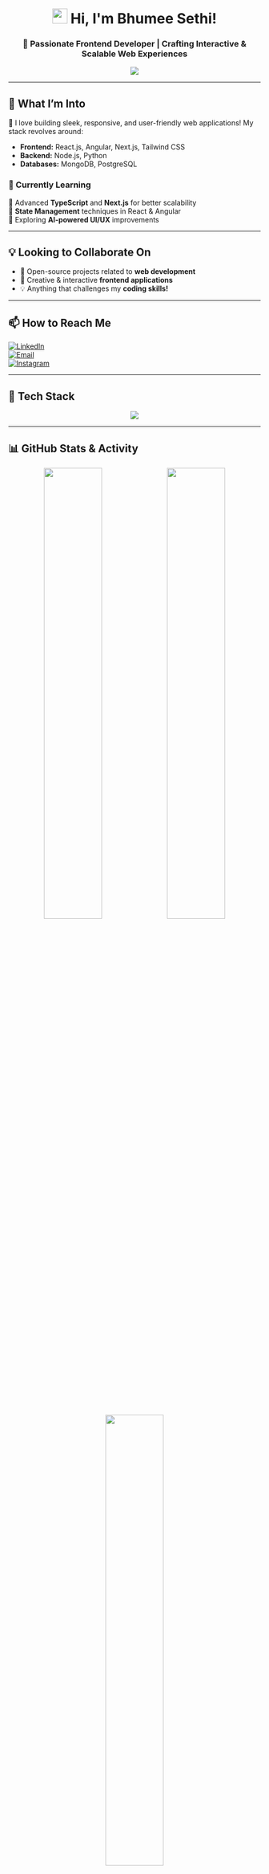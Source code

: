 <h1 align="center">
  <img src="https://media.giphy.com/media/hvRJCLFzcasrR4ia7z/giphy.gif" width="30px"/>
  Hi, I'm Bhumee Sethi!
</h1>

<h3 align="center">🚀 Passionate Frontend Developer | Crafting Interactive & Scalable Web Experiences</h3>

<!-- Typing Animation -->
<p align="center">
  <img src="https://readme-typing-svg.herokuapp.com?font=Fira+Code&weight=600&pause=1000&color=1C71FA&center=true&vCenter=true&multiline=true&width=600&lines=Frontend+Developer+%7C+React+%7C+Angular+%7C+Next.js;Passionate+about+UI%2FUX+and+Web+Animations;Always+Learning+%26+Building+Awesome+Stuff!" />
</p>

---

## 👀 What I’m Into  
🚀 I love building sleek, responsive, and user-friendly web applications! My stack revolves around:  

- **Frontend:** React.js, Angular, Next.js, Tailwind CSS  
- **Backend:** Node.js, Python  
- **Databases:** MongoDB, PostgreSQL  

### 🌱 Currently Learning  
🔹 Advanced **TypeScript** and **Next.js** for better scalability  
🔹 **State Management** techniques in React & Angular  
🔹 Exploring **AI-powered UI/UX** improvements  

---

## 💡 Looking to Collaborate On  
- 🚀 Open-source projects related to **web development**  
- 🎨 Creative & interactive **frontend applications**  
- 💡 Anything that challenges my **coding skills!**  

---

## 📫 How to Reach Me  
[![LinkedIn](https://img.shields.io/badge/LinkedIn-0077B5?style=for-the-badge&logo=linkedin&logoColor=white)](https://linkedin.com/in/bhumee-sethi)  
[![Email](https://img.shields.io/badge/Gmail-D14836?style=for-the-badge&logo=gmail&logoColor=white)](mailto:bhumee413@gmail.com)  
[![Instagram](https://img.shields.io/badge/Instagram-E4405F?style=for-the-badge&logo=instagram&logoColor=white)](https://www.instagram.com/bhumeesethi)  

---

## 🚀 Tech Stack  
<p align="center">
  <img src="https://skillicons.dev/icons?i=html,css,js,ts,react,angular,nextjs,tailwind,bootstrap,redux,vscode,figma,git,github,nodejs,mongodb,postgresql,python" />
</p>

---

## 📊 GitHub Stats & Activity  
<p align="center">
  <img width="48%" src="https://github-readme-stats.vercel.app/api?username=bhumeesethi&show_icons=true&theme=tokyonight" />
  <img width="48%" src="https://github-readme-streak-stats.herokuapp.com/?user=bhumeesethi&theme=tokyonight" />
</p>

<p align="center">
  <img width="48%" src="https://github-readme-stats.vercel.app/api/top-langs/?username=bhumeesethi&layout=compact&theme=tokyonight" />
</p>

---

## 🏆 GitHub Achievements  
<p align="center">
  <img src="https://github-profile-trophy.vercel.app/?username=bhumeesethi&theme=onedark&no-bg=true&no-frame=true" />
</p>

---

## 🖥️ Latest Projects  
🚀 **Netflix Clone** (React)  
🌦️ **Weather App** (HTML5, CSS3, JavaScript)  
🎵 **Spotify Clone** (Angular)  
🎮 **Subway Surfers Clone** (ReactJS, MongoDB)  

---

## ⚡ Fun Fact  
🎨 I can spend hours perfecting **CSS animations** & tweaking UI elements—because **details matter!**  
💡 I love **UI/UX design** and constantly explore **new web trends!**  

---

## 🐍 Contribution Snake  
<p align="center">
  <img src="https://github.com/bhumeesethi/bhumeesethi/raw/output/github-contribution-grid-snake.svg" />
</p>

---

🎨 **Designed & Built with ❤️ by [Bhumee Sethi](https://github.com/bhumeesethi)**  
